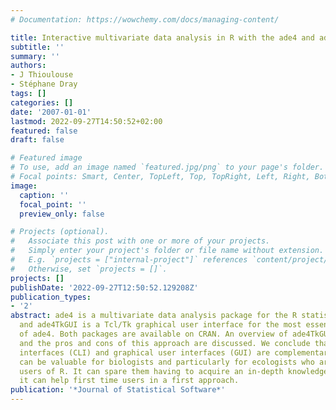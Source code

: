```yaml
---
# Documentation: https://wowchemy.com/docs/managing-content/

title: Interactive multivariate data analysis in R with the ade4 and ade4TkGUI packages
subtitle: ''
summary: ''
authors:
- J Thioulouse
- Stéphane Dray
tags: []
categories: []
date: '2007-01-01'
lastmod: 2022-09-27T14:50:52+02:00
featured: false
draft: false

# Featured image
# To use, add an image named `featured.jpg/png` to your page's folder.
# Focal points: Smart, Center, TopLeft, Top, TopRight, Left, Right, BottomLeft, Bottom, BottomRight.
image:
  caption: ''
  focal_point: ''
  preview_only: false

# Projects (optional).
#   Associate this post with one or more of your projects.
#   Simply enter your project's folder or file name without extension.
#   E.g. `projects = ["internal-project"]` references `content/project/deep-learning/index.md`.
#   Otherwise, set `projects = []`.
projects: []
publishDate: '2022-09-27T12:50:52.129208Z'
publication_types:
- '2'
abstract: ade4 is a multivariate data analysis package for the R statistical environment,
  and ade4TkGUI is a Tcl/Tk graphical user interface for the most essential methods
  of ade4. Both packages are available on CRAN. An overview of ade4TkGUI is presented,
  and the pros and cons of this approach are discussed. We conclude that command line
  interfaces (CLI) and graphical user interfaces (GUI) are complementary. ade4TkGUI
  can be valuable for biologists and particularly for ecologists who are often occasional
  users of R. It can spare them having to acquire an in-depth knowledge of R, and
  it can help first time users in a first approach.
publication: '*Journal of Statistical Software*'
---
```

